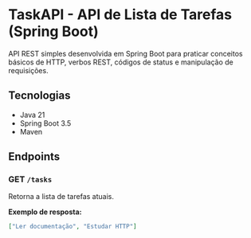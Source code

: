 # TaskAPI - API de Lista de Tarefas (Spring Boot)

API REST simples desenvolvida em Spring Boot para praticar conceitos básicos de HTTP, verbos REST, códigos de status e manipulação de requisições.

## Tecnologias
- Java 21
- Spring Boot 3.5
- Maven

## Endpoints

### GET `/tasks`
Retorna a lista de tarefas atuais.

**Exemplo de resposta:**
```json
["Ler documentação", "Estudar HTTP"]
